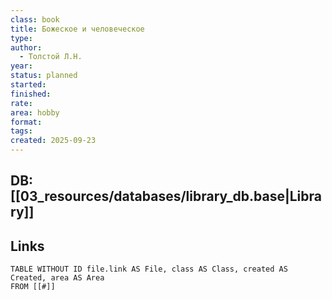 ```yaml
---
class: book
title: Божеское и человеческое
type:
author:
  - Толстой Л.Н.
year:
status: planned
started:
finished:
rate:
area: hobby
format:
tags:
created: 2025-09-23
---
```

## DB: [[03_resources/databases/library_db.base|Library]]

## Links

```dataview
TABLE WITHOUT ID file.link AS File, class AS Class, created AS Created, area AS Area
FROM [[#]]
````